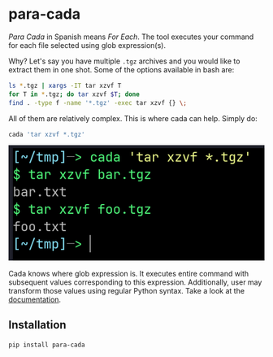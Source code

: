 # para-cada

*Para Cada* in Spanish means *For Each*. The tool executes your command for each file selected using glob expression(s).

Why? Let's say you have multiple `.tgz` archives and you would like to extract them in one shot. Some of the options available in bash are:

```sh
ls *.tgz | xargs -IT tar xzvf T
for T in *.tgz; do tar xzvf $T; done
find . -type f -name '*.tgz' -exec tar xzvf {} \;
```

All of them are relatively complex. This is where cada can help. Simply do:

```sh
cada 'tar xzvf *.tgz'
```

![](docs/assets/images/example.png)

Cada knows where glob expression is. It executes entire command with subsequent values corresponding to this expression. Additionally, user may transform those values using regular Python syntax. Take a look at the [documentation](https://gergelyk.github.io/para-cada/).

## Installation

```sh
pip install para-cada
```
